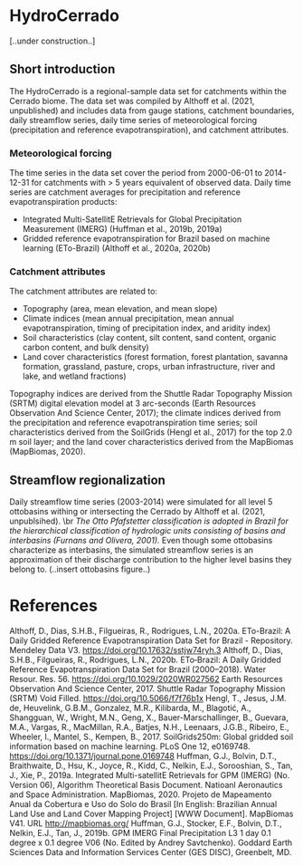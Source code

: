 # HydroCerrado
[..under construction..]

## Short introduction
The HydroCerrado is a regional-sample data set for catchments within the Cerrado biome.
The data set was compiled by Althoff et al. (2021, unpublished) and includes data from gauge stations, catchment boundaries, daily streamflow series, daily time series of meteorological forcing (precipitation and reference evapotranspiration), and catchment attributes.

### Meteorological forcing
The time series in the data set cover the period from 2000-06-01 to 2014-12-31 for catchments with > 5 years equivalent of observed data.
Daily time series are catchment averages for precipitation and reference evapotranspiration products:
- Integrated Multi-SatellitE Retrievals for Global Precipitation Measurement (IMERG) (Huffman et al., 2019b, 2019a)
- Gridded reference evapotranspiration for Brazil based on machine learning (ETo-Brazil) (Althoff et al., 2020a, 2020b)

### Catchment attributes
The catchment attributes are related to:
- Topography (area, mean elevation, and mean slope)
- Climate indices (mean annual precipitation, mean annual evapotranspiration, timing of precipitation index, and aridity index)
- Soil characteristics (clay content, silt content, sand content, organic carbon content, and bulk density)
- Land cover characteristics (forest formation, forest plantation, savanna formation, grassland, pasture, crops, urban infrastructure, river and lake, and wetland fractions)

Topography indices are derived from the Shuttle Radar Topography Mission (SRTM) digital elevation model at 3 arc-seconds (Earth Resources Observation And Science Center, 2017); the climate indices derived from the precipitation and reference evapotranspiration time series; soil characteristics derived from the SoilGrids (Hengl et al., 2017) for the top 2.0 m soil layer; and the land cover characteristics derived from the MapBiomas (MapBiomas, 2020).

## Streamflow regionalization
Daily streamflow time series (2003-2014) were simulated for all level 5 ottobasins withing or intersecting the Cerrado by Althoff et al. (2021, unpublsihed). \br
*The Otto Pfafstetter classification is adopted in Brazil for the hierarchical classification of hydrologic units consisting of basins and interbasins (Furnans and Olivera, 2001).*
Even though some ottobasins characterize as interbasins, the simulated streamflow series is an approximation of their discharge contribution to the higher level basins they belong to.
(..insert ottobasins figure..)

# References
Althoff, D., Dias, S.H.B., Filgueiras, R., Rodrigues, L.N., 2020a. ETo-Brazil: A Daily Gridded Reference Evapotranspiration Data Set for Brazil - Repository. Mendeley Data V3. https://doi.org/10.17632/sstjw74ryh.3
Althoff, D., Dias, S.H.B., Filgueiras, R., Rodrigues, L.N., 2020b. ETo‐Brazil: A Daily Gridded Reference Evapotranspiration Data Set for Brazil (2000–2018). Water Resour. Res. 56. https://doi.org/10.1029/2020WR027562
Earth Resources Observation And Science Center, 2017. Shuttle Radar Topography Mission (SRTM) Void Filled. https://doi.org/10.5066/f7f76b1x
Hengl, T., Jesus, J.M. de, Heuvelink, G.B.M., Gonzalez, M.R., Kilibarda, M., Blagotić, A., Shangguan, W., Wright, M.N., Geng, X., Bauer-Marschallinger, B., Guevara, M.A., Vargas, R., MacMillan, R.A., Batjes, N.H., Leenaars, J.G.B., Ribeiro, E., Wheeler, I., Mantel, S., Kempen, B., 2017. SoilGrids250m: Global gridded soil information based on machine learning. PLoS One 12, e0169748. https://doi.org/10.1371/journal.pone.0169748
Huffman, G.J., Bolvin, D.T., Braithwaite, D., Hsu, K., Joyce, R., Kidd, C., Nelkin, E.J., Sorooshian, S., Tan, J., Xie, P., 2019a. Integrated Multi-satellitE Retrievals for GPM (IMERG) (No. Version 06), Algorithm Theoretical Basis Document. Natioanl Aeronautics and Space Administration.
MapBiomas, 2020. Projeto de Mapeamento Anual da Cobertura e Uso do Solo do Brasil [In English: Brazilian Annual Land Use and Land Cover Mapping Project] [WWW Document]. MapBiomas V41. URL http://mapbiomas.org/
Huffman, G.J., Stocker, E.F., Bolvin, D.T., Nelkin, E.J., Tan, J., 2019b. GPM IMERG Final Precipitation L3 1 day 0.1 degree x 0.1 degree V06 (No. Edited by Andrey Savtchenko). Goddard Earth Sciences Data and Information Services Center (GES DISC), Greenbelt, MD.
